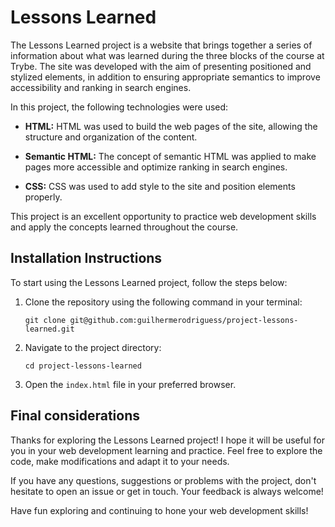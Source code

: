 # Lessons Learned

The Lessons Learned project is a website that brings together a series of information about what was learned during the three blocks of the course at Trybe. The site was developed with the aim of presenting positioned and stylized elements, in addition to ensuring appropriate semantics to improve accessibility and ranking in search engines.

In this project, the following technologies were used:

- **HTML:** HTML was used to build the web pages of the site, allowing the structure and organization of the content.

- **Semantic HTML:** The concept of semantic HTML was applied to make pages more accessible and optimize ranking in search engines.

- **CSS:** CSS was used to add style to the site and position elements properly.

This project is an excellent opportunity to practice web development skills and apply the concepts learned throughout the course.

## Installation Instructions

To start using the Lessons Learned project, follow the steps below:

1. Clone the repository using the following command in your terminal:

   ```
   git clone git@github.com:guilhermerodriguess/project-lessons-learned.git
   ```

2. Navigate to the project directory:

   ```
   cd project-lessons-learned
   ```
3. Open the `index.html` file in your preferred browser.


## Final considerations

Thanks for exploring the Lessons Learned project! I hope it will be useful for you in your web development learning and practice. Feel free to explore the code, make modifications and adapt it to your needs.

If you have any questions, suggestions or problems with the project, don't hesitate to open an issue or get in touch. Your feedback is always welcome!

Have fun exploring and continuing to hone your web development skills!
